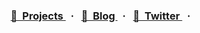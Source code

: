 <h3 align="center">
  <a href="https://hirok.io/projects">
    🌟&nbsp;&nbsp;Projects
  </a>&nbsp;&nbsp;·&nbsp;&nbsp;

  <a href="https://hirok.io/posts">
    📖&nbsp;&nbsp;Blog
  </a>&nbsp;&nbsp;·&nbsp;&nbsp;

  <a href="https://twitter.com/privatenumbr">
    💬&nbsp;&nbsp;Twitter
  </a>&nbsp;&nbsp;·&nbsp;&nbsp;
</h3>
